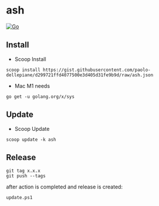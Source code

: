 # ash

[![Go](https://github.com/paolo-dellepiane/ash/actions/workflows/go.yml/badge.svg)](https://github.com/paolo-dellepiane/ash/actions/workflows/go.yml)

## Install

- Scoop Install

```
scoop install https://gist.githubusercontent.com/paolo-dellepiane/d299721ffd4077500e3d405d31fe9b9d/raw/ash.json
```

- Mac M1
  needs

```
go get -u golang.org/x/sys
```

## Update

- Scoop Update

```
scoop update -k ash
```

## Release

```
git tag x.x.x
git push --tags
```

after action is completed and release is created:

```
update.ps1
```
